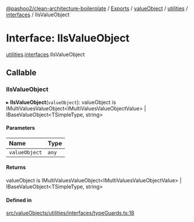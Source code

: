 [@pashoo2/clean-architecture-boilerplate](../README.md) / [Exports](../modules.md) / [valueObject](../modules/valueobject.md) / [utilities](../modules/valueobject.utilities.md) / [interfaces](../modules/valueobject.utilities.interfaces.md) / IIsValueObject

# Interface: IIsValueObject

[utilities](../modules/valueobject.utilities.md).[interfaces](../modules/valueobject.utilities.interfaces.md).IIsValueObject

## Callable

### IIsValueObject

▸ **IIsValueObject**(`valueObject`): valueObject is IMultiValuesValueObject<IMultiValuesValueObjectValue\> \| IBaseValueObject<TSimpleType, string\>

#### Parameters

| Name | Type |
| :------ | :------ |
| `valueObject` | `any` |

#### Returns

valueObject is IMultiValuesValueObject<IMultiValuesValueObjectValue\> \| IBaseValueObject<TSimpleType, string\>

#### Defined in

[src/valueObjects/utilities/interfaces/typeGuards.ts:18](https://github.com/pashoo2/clean-architecture-boilerplate/blob/741b3a2/src/valueObjects/utilities/interfaces/typeGuards.ts#L18)
